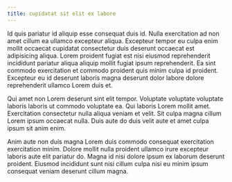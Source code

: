 ```yaml
---
title: cupidatat sit elit ex labore
---
```


Id quis pariatur id aliquip esse consequat duis id. Nulla exercitation ad non amet cillum ea ullamco excepteur aliqua. Excepteur tempor eu culpa enim mollit occaecat cupidatat consectetur duis deserunt occaecat est adipisicing aliqua. Lorem proident fugiat est nisi eiusmod reprehenderit incididunt pariatur aliqua aliquip mollit fugiat ipsum reprehenderit. Ea sint commodo exercitation et commodo proident quis minim culpa id proident. Excepteur eu id deserunt laboris magna deserunt dolor labore dolore reprehenderit ullamco Lorem duis et.

Qui amet non Lorem deserunt sint elit tempor. Voluptate voluptate voluptate laboris laboris ut commodo voluptate ea. Qui laboris Lorem mollit amet. Exercitation consectetur nulla aliqua veniam et velit. Sit culpa magna cillum Lorem ipsum occaecat nulla. Duis aute do duis velit aute et amet culpa ipsum sit anim enim.

Anim aute non duis magna Lorem duis commodo consequat exercitation exercitation minim. Dolore mollit nulla proident ullamco irure excepteur laboris aute elit pariatur do. Magna id nisi dolore ipsum ex laborum deserunt proident. Eiusmod incididunt sunt nisi cillum culpa nisi eu minim ipsum consequat veniam deserunt cillum magna.